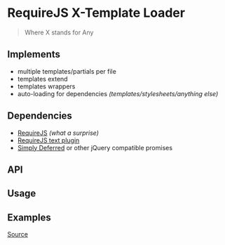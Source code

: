 # RequireJS X-Template Loader
> Where X stands for Any

## Implements
- multiple templates/partials per file
- templates extend
- templates wrappers
- auto-loading for dependencies *(templates/stylesheets/anything else)*

## Dependencies
- [RequireJS](http://requirejs.org/) *(what a surprise)*
- [RequireJS text plugin](https://github.com/requirejs/text)
- [Simply Deferred](https://github.com/sudhirj/simply-deferred) or other jQuery compatible promises

## API
## Usage
## Examples

[Source](https://github.com/zetorama/requirejs-xt)
